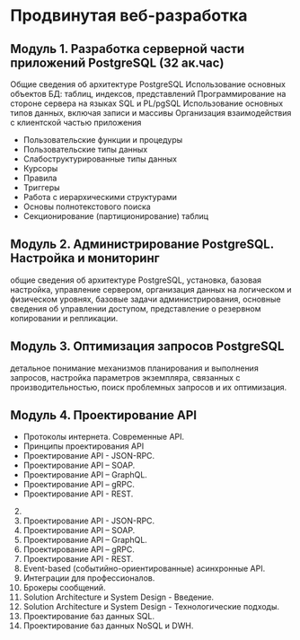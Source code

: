 # Продвинутая веб-разработка

## Модуль 1. Разработка серверной части приложений PostgreSQL  (32 ак.час)
Общие сведения об архитектуре PostgreSQL
Использование основных объектов БД: таблиц, индексов, представлений
Программирование на стороне сервера на языках SQL и PL/pgSQL
Использование основных типов данных, включая записи и массивы
Организация взаимодействия с клиентской частью приложения

* Пользовательские функции и процедуры
* Пользовательские типы данных
* Слабоструктурированные типы данных
* Курсоры
* Правила
* Триггеры
* Работа с иерархическими структурами
* Основы полнотекстового поиска
* Секционирование (партиционирование) таблиц

## Модуль 2. Администрирование PostgreSQL.  Настройка и мониторинг

общие сведения об архитектуре PostgreSQL,
установка, базовая настройка, управление сервером,
организация данных на логическом и физическом уровнях,
базовые задачи администрирования,
основные сведения об управлении доступом,
представление о резервном копировании и репликации.

## Модуль 3. Оптимизация запросов PostgreSQL

детальное понимание механизмов планирования и выполнения запросов,
настройка параметров экземпляра, связанных с производительностью,
поиск проблемных запросов и их оптимизация.

## Модуль 4. Проектирование API

* Протоколы интернета. Современные API.
* Принципы проектирования API
* Проектирование API - JSON-RPC.
* Проектирование API – SOAP.
* Проектирование API – GraphQL.
* Проектирование API – gRPC.
* Проектирование API - REST.

2. 
3. Проектирование API - JSON-RPC.
4. Проектирование API – SOAP.
5. Проектирование API – GraphQL.
6. Проектирование API – gRPC.
7. Проектирование API - REST.
8. Event-based (событийно-ориентированные) асинхронные АРІ.
9. Интеграции для профессионалов.
10. Брокеры сообщений.
11. Solution Architecture и System Design - Введение.
12. Solution Architecture и System Design - Технологические подходы.
13. Проектирование баз данных SQL.
14. Проектирование баз данных NoSQL и DWH.
